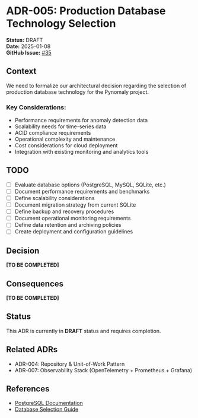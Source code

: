 # ADR-005: Production Database Technology Selection

**Status:** DRAFT  
**Date:** 2025-01-08  
**GitHub Issue:** [#35](https://github.com/elgerytme/Pynomaly/issues/35)

## Context

We need to formalize our architectural decision regarding the selection of production database technology for the Pynomaly project.

### Key Considerations:
- Performance requirements for anomaly detection data
- Scalability needs for time-series data
- ACID compliance requirements
- Operational complexity and maintenance
- Cost considerations for cloud deployment
- Integration with existing monitoring and analytics tools

## TODO

- [ ] Evaluate database options (PostgreSQL, MySQL, SQLite, etc.)
- [ ] Document performance requirements and benchmarks
- [ ] Define scalability considerations
- [ ] Document migration strategy from current SQLite
- [ ] Define backup and recovery procedures
- [ ] Document operational monitoring requirements
- [ ] Define data retention and archiving policies
- [ ] Create deployment and configuration guidelines

## Decision

**[TO BE COMPLETED]**

## Consequences

**[TO BE COMPLETED]**

## Status

This ADR is currently in **DRAFT** status and requires completion.

## Related ADRs

- ADR-004: Repository & Unit-of-Work Pattern
- ADR-007: Observability Stack (OpenTelemetry + Prometheus + Grafana)

## References

- [PostgreSQL Documentation](https://www.postgresql.org/docs/)
- [Database Selection Guide](https://cloud.google.com/database/database-guide)
